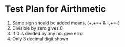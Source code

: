 ﻿# Test Plan for Airthmetic

 1.  Same sign should be added means, (+,+=+ & -,+=-)
 2. Divisible by zero gives 0
 3. If 0 is divided by any no. give error
 4. Only 3 decimal digit shown
 


                           


